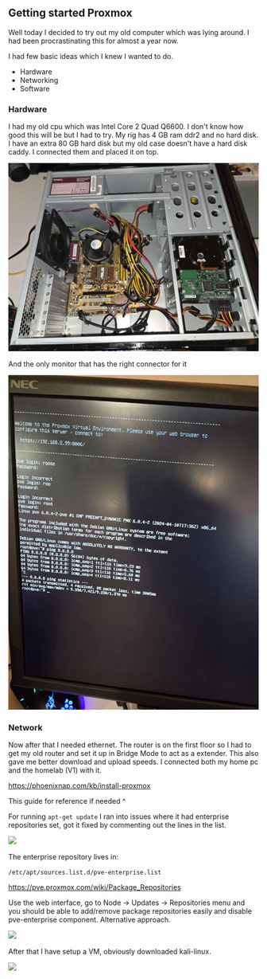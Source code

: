 ## Getting started Proxmox

Well today I decided to try out my old computer which was lying around. I had been procrastinating this for almost a year now.

I had few basic ideas which I knew I wanted to do.

- Hardware
- Networking
- Software

### Hardware

I had my old cpu which was Intel Core 2 Quad Q6600. I don't know how good this will be but I had to try. My rig has 4 GB ram ddr2 and no hard disk. I have an extra 80 GB hard disk but my old case doesn't have a hard disk caddy. I connected them and placed it on top.

![](/assets/20240818_175015.jpg)

And the only monitor that has the right connector for it

![](/assets/20240818_175051.jpg)

### Network

Now after that I needed ethernet. The router is on the first floor so I had to get my old router and set it up in Bridge Mode to act as a extender. This also gave me better download and upload speeds. I connected both my home pc and the homelab (V1) with it.

https://phoenixnap.com/kb/install-proxmox

This guide for reference if needed ^

For running `apt-get update` I ran into issues where it had enterprise repositories set, got it fixed by commenting out the lines in the list.

![](lol1.png)

The enterprise repository lives in:

```
/etc/apt/sources.list.d/pve-enterprise.list
```

https://pve.proxmox.com/wiki/Package_Repositories

Use the web interface, go to Node -> Updates -> Repositories menu and you should be able to add/remove package repositories easily and disable pve-enterprise component. Alternative approach.

![](lol2.png)

After that I have setup a VM, obviously downloaded kali-linux.

![](lol3.png)
